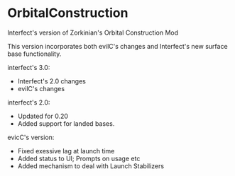 OrbitalConstruction
===================

Interfect's version of Zorkinian's Orbital Construction Mod

This version incorporates both evilC's changes and Interfect's new surface base functionality.

interfect's 3.0:

* Interfect's 2.0 changes
* evilC's changes

interfect's 2.0:

* Updated for 0.20
* Added support for landed bases.

evicC's version:

* Fixed exessive lag at launch time
* Added status to UI; Prompts on usage etc
* Added mechanism to deal with Launch Stabilizers
